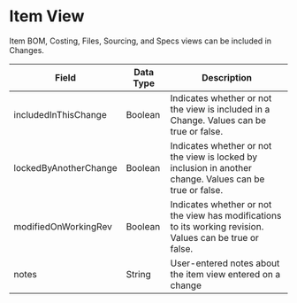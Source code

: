 # Item View
Item BOM, Costing, Files, Sourcing, and Specs views can be included in Changes.


| Field | Data Type | Description |
|  --- |  --- |  --- | 
| includedInThisChange | Boolean | Indicates whether or not the view is included in a Change. Values can be true or false. |
| lockedByAnotherChange | Boolean | Indicates whether or not the view is locked by inclusion in another change. Values can be true or false. |
| modifiedOnWorkingRev | Boolean | Indicates whether or not the view has modifications to its working revision. Values can be true or false. |
| notes | String | User\-entered notes about the item view entered on a change |

